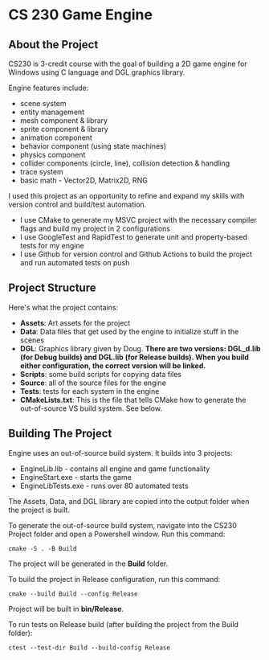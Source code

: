 # CS 230 Game Engine

## About the Project
CS230 is 3-credit course with the goal of building a 2D game engine for Windows using C language and DGL graphics library.

Engine features include:
- scene system
- entity management
- mesh component & library
- sprite component & library
- animation component
- behavior component (using state machines)
- physics component
- collider components (circle, line), collision detection & handling
- trace system
- basic math - Vector2D, Matrix2D, RNG

I used this project as an opportunity to refine and expand my skills with version control and build/test automation.
- I use CMake to generate my MSVC project with the necessary compiler flags and build my project in 2 configurations
- I use GoogleTest and RapidTest to generate unit and property-based tests for my engine
- I use Github for version control and Github Actions to build the project and run automated tests on push

## Project Structure
Here's what the project contains:
- **Assets**: Art assets for the project
- **Data**: Data files that get used by the engine to initialize stuff in the scenes
- **DGL**: Graphics library given by Doug. **There are two versions: DGL_d.lib (for Debug builds) and DGL.lib (for Release builds). When you build either configuration, the correct version will be linked.**
- **Scripts**: some build scripts for copying data files
- **Source**: all of the source files for the engine
- **Tests**: tests for each system in the engine
- **CMakeLists.txt**: This is the file that tells CMake how to generate the out-of-source VS build system. See below.

## Building The Project
Engine uses an out-of-source build system. It builds into 3 projects:
- EngineLib.lib - contains all engine and game functionality
- EngineStart.exe - starts the game
- EngineLibTests.exe - runs over 80 automated tests

The Assets, Data, and DGL library are copied into the output folder when the project is built.

To generate the out-of-source build system, navigate into the CS230 Project folder and open a Powershell window. Run this command:
```
cmake -S . -B Build
```

The project will be generated in the **Build** folder.

To build the project in Release configuration, run this command:
```
cmake --build Build --config Release
```
Project will be built in **bin/Release**.

To run tests on Release build (after building the project from the Build folder):
````
ctest --test-dir Build --build-config Release
````
